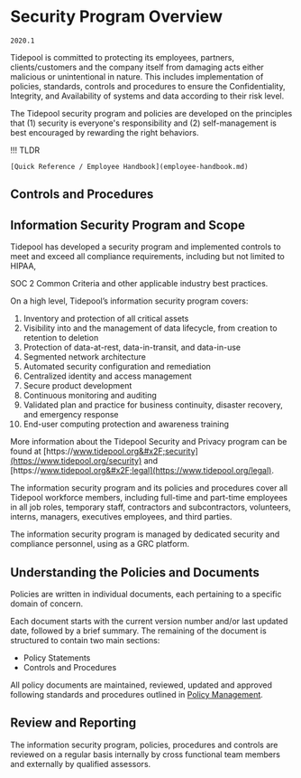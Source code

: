# Security Program Overview

`2020.1`

Tidepool is committed to protecting its employees, partners,
clients/customers and the company itself from damaging acts either malicious or
unintentional in nature. This includes implementation of policies, standards,
controls and procedures to ensure the Confidentiality, Integrity, and
Availability of systems and data according to their risk level.

The Tidepool security program and policies are developed on the
principles that (1) security is everyone's responsibility and (2)
self-management is best encouraged by rewarding the right behaviors.

!!! TLDR

    [Quick Reference / Employee Handbook](employee-handbook.md)



## Controls and Procedures


## Information Security Program and Scope

Tidepool has developed a security program and implemented controls
to meet and exceed all compliance requirements, including but not limited to
HIPAA,


SOC 2 Common Criteria and other applicable industry best practices.

On a high level, Tidepool’s information security program covers:

1. Inventory and protection of all critical assets
2. Visibility into and the management of data lifecycle, from creation to
   retention to deletion
3. Protection of data-at-rest, data-in-transit, and data-in-use
4. Segmented network architecture
5. Automated security configuration and remediation
6. Centralized identity and access management
7. Secure product development
8. Continuous monitoring and auditing
9. Validated plan and practice for business continuity, disaster recovery, and
   emergency response
10. End-user computing protection and awareness training

More information about the Tidepool Security and Privacy program can
be found at [https:&#x2F;&#x2F;www.tidepool.org&#x2F;security](https://www.tidepool.org/security) and
[https:&#x2F;&#x2F;www.tidepool.org&#x2F;legal](https://www.tidepool.org/legal).

The information security program and its policies and procedures cover all
Tidepool workforce members, including full-time and part-time
employees in all job roles, temporary staff, contractors and subcontractors,
volunteers, interns, managers, executives employees, and third parties.

The information security program is managed by dedicated security and compliance
personnel, using  as a GRC platform.


## Understanding the Policies and Documents

Policies are written in individual documents, each pertaining to a specific
domain of concern.

Each document starts with the current version number and/or last updated date,
followed by a brief summary.  The remaining of the document is structured to
contain two main sections:

* Policy Statements
* Controls and Procedures

All policy documents are maintained, reviewed, updated and approved following
standards and procedures outlined in [Policy Management](policy-mgmt.md).



## Review and Reporting

The information security program, policies, procedures and controls are reviewed
on a regular basis internally by cross functional team members and externally by
qualified assessors.


